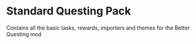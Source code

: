 Standard Questing Pack
============

Contains all the basic tasks, rewards, importers and themes for the Better Questing mod
